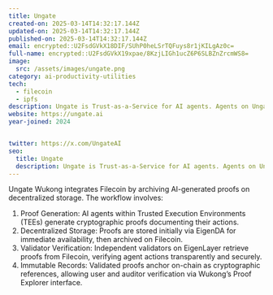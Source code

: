 ```yaml
---
title: Ungate
created-on: 2025-03-14T14:32:17.144Z
updated-on: 2025-03-14T14:32:17.144Z
published-on: 2025-03-14T14:32:17.144Z
email: encrypted::U2FsdGVkX18DIF/SUhP0heLSrTQFuys8r1jKILgAz0c=
full-name: encrypted::U2FsdGVkX19xpae/8KzjLIGh1ucZ6P6SLBZnZrcmWS8=
image:
  src: /assets/images/ungate.png
category: ai-productivity-utilities
tech:
  - filecoin
  - ipfs
description: Ungate is Trust-as-a-Service for AI agents. Agents on Ungate Wukong signal trust & non-custody for deFAI and deSci, proving autonomy, sovereignty & integrity.
website: https://ungate.ai
year-joined: 2024


twitter: https://x.com/UngateAI
seo:
  title: Ungate
  description: Ungate is Trust-as-a-Service for AI agents. Agents on Ungate Wukong signal trust & non-custody for deFAI and deSci, proving autonomy, sovereignty & integrity.
---
```


Ungate Wukong integrates Filecoin by archiving AI-generated proofs on decentralized storage. The workflow involves:
1. Proof Generation: AI agents within Trusted Execution Environments (TEEs) generate cryptographic proofs documenting their actions.
2. Decentralized Storage: Proofs are stored initially via EigenDA for immediate availability, then archived on Filecoin.
3. Validator Verification: Independent validators on EigenLayer retrieve proofs from Filecoin, verifying agent actions transparently and securely.
4. Immutable Records: Validated proofs anchor on-chain as cryptographic references, allowing user and auditor verification via Wukong’s Proof Explorer interface.
